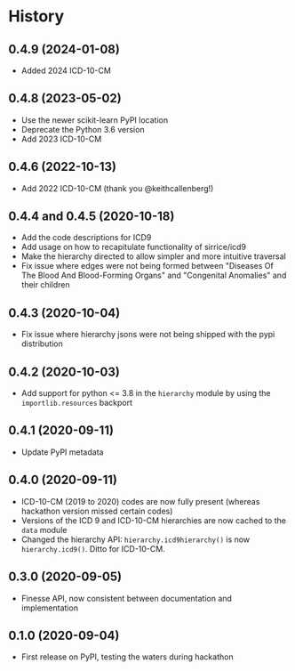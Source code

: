 # History

## 0.4.9 (2024-01-08)

- Added 2024 ICD-10-CM

## 0.4.8 (2023-05-02)

- Use the newer scikit-learn PyPI location
- Deprecate the Python 3.6 version
- Add 2023 ICD-10-CM

## 0.4.6 (2022-10-13)

- Add 2022 ICD-10-CM (thank you @keithcallenberg!)

## 0.4.4 and 0.4.5 (2020-10-18)

- Add the code descriptions for ICD9
- Add usage on how to recapitulate functionality of sirrice/icd9
- Make the hierarchy directed to allow simpler and more intuitive traversal
- Fix issue where edges were not being formed between "Diseases Of The Blood And Blood-Forming Organs" and "Congenital Anomalies" and their children

## 0.4.3 (2020-10-04)

- Fix issue where hierarchy jsons were not being shipped with the pypi distribution

## 0.4.2 (2020-10-03)

- Add support for python <= 3.8 in the `hierarchy` module by using the `importlib.resources` backport

## 0.4.1 (2020-09-11)

- Update PyPI metadata

## 0.4.0 (2020-09-11)

- ICD-10-CM (2019 to 2020) codes are now fully present (whereas hackathon version missed certain codes)
- Versions of the ICD 9 and ICD-10-CM hierarchies are now cached to the `data` module
- Changed the hierarchy API: `hierarchy.icd9hierarchy()` is now `hierarchy.icd9()`. Ditto for ICD-10-CM.

## 0.3.0 (2020-09-05)

- Finesse API, now consistent between documentation and implementation

## 0.1.0 (2020-09-04)

- First release on PyPI, testing the waters during hackathon
